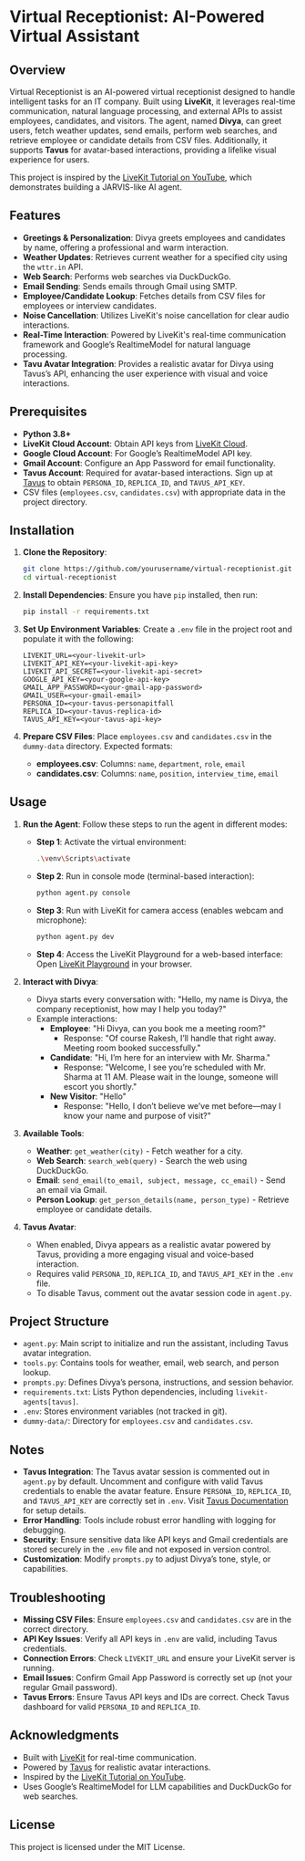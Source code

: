 # Virtual Receptionist: AI-Powered Virtual Assistant

## Overview
Virtual Receptionist is an AI-powered virtual receptionist designed to handle intelligent tasks for an IT company. Built using **LiveKit**, it leverages real-time communication, natural language processing, and external APIs to assist employees, candidates, and visitors. The agent, named **Divya**, can greet users, fetch weather updates, send emails, perform web searches, and retrieve employee or candidate details from CSV files. Additionally, it supports **Tavus** for avatar-based interactions, providing a lifelike visual experience for users.

This project is inspired by the [LiveKit Tutorial on YouTube](https://youtu.be/An4NwL8QSQ4?si=1pLISaiUBGafE8XJ), which demonstrates building a JARVIS-like AI agent.

## Features
- **Greetings & Personalization**: Divya greets employees and candidates by name, offering a professional and warm interaction.
- **Weather Updates**: Retrieves current weather for a specified city using the `wttr.in` API.
- **Web Search**: Performs web searches via DuckDuckGo.
- **Email Sending**: Sends emails through Gmail using SMTP.
- **Employee/Candidate Lookup**: Fetches details from CSV files for employees or interview candidates.
- **Noise Cancellation**: Utilizes LiveKit's noise cancellation for clear audio interactions.
- **Real-Time Interaction**: Powered by LiveKit's real-time communication framework and Google’s RealtimeModel for natural language processing.
- **Tavu Avatar Integration**: Provides a realistic avatar for Divya using Tavus’s API, enhancing the user experience with visual and voice interactions.

## Prerequisites
- **Python 3.8+**
- **LiveKit Cloud Account**: Obtain API keys from [LiveKit Cloud](https://livekit.io/).
- **Google Cloud Account**: For Google’s RealtimeModel API key.
- **Gmail Account**: Configure an App Password for email functionality.
- **Tavus Account**: Required for avatar-based interactions. Sign up at [Tavus](https://www.tavus.io/) to obtain `PERSONA_ID`, `REPLICA_ID`, and `TAVUS_API_KEY`.
- CSV files (`employees.csv`, `candidates.csv`) with appropriate data in the project directory.

## Installation
1. **Clone the Repository**:
   ```bash
   git clone https://github.com/yourusername/virtual-receptionist.git
   cd virtual-receptionist
   ```

2. **Install Dependencies**:
   Ensure you have `pip` installed, then run:
   ```bash
   pip install -r requirements.txt
   ```

3. **Set Up Environment Variables**:
   Create a `.env` file in the project root and populate it with the following:
   ```plaintext
   LIVEKIT_URL=<your-livekit-url>
   LIVEKIT_API_KEY=<your-livekit-api-key>
   LIVEKIT_API_SECRET=<your-livekit-api-secret>
   GOOGLE_API_KEY=<your-google-api-key>
   GMAIL_APP_PASSWORD=<your-gmail-app-password>
   GMAIL_USER=<your-gmail-email>
   PERSONA_ID=<your-tavus-personapitfall
   REPLICA_ID=<your-tavus-replica-id>
   TAVUS_API_KEY=<your-tavus-api-key>
   ```

4. **Prepare CSV Files**:
   Place `employees.csv` and `candidates.csv` in the `dummy-data` directory. Expected formats:
   - **employees.csv**: Columns: `name`, `department`, `role`, `email`
   - **candidates.csv**: Columns: `name`, `position`, `interview_time`, `email`

## Usage
1. **Run the Agent**:
   Follow these steps to run the agent in different modes:
   - **Step 1**: Activate the virtual environment:
     ```bash
     .\venv\Scripts\activate
     ```
   - **Step 2**: Run in console mode (terminal-based interaction):
     ```bash
     python agent.py console
     ```
   - **Step 3**: Run with LiveKit for camera access (enables webcam and microphone):
     ```bash
     python agent.py dev
     ```
   - **Step 4**: Access the LiveKit Playground for a web-based interface:
     Open [LiveKit Playground](https://agents-playground.livekit.io/#cam=1&mic=1&screen=1&video=1&audio=1&chat=1&theme_color=amber) in your browser.

2. **Interact with Divya**:
   - Divya starts every conversation with: "Hello, my name is Divya, the company receptionist, how may I help you today?"
   - Example interactions:
     - **Employee**: "Hi Divya, can you book me a meeting room?"
       - Response: "Of course Rakesh, I’ll handle that right away. Meeting room booked successfully."
     - **Candidate**: "Hi, I’m here for an interview with Mr. Sharma."
       - Response: "Welcome, I see you’re scheduled with Mr. Sharma at 11 AM. Please wait in the lounge, someone will escort you shortly."
     - **New Visitor**: "Hello"
       - Response: "Hello, I don’t believe we’ve met before—may I know your name and purpose of visit?"

3. **Available Tools**:
   - **Weather**: `get_weather(city)` - Fetch weather for a city.
   - **Web Search**: `search_web(query)` - Search the web using DuckDuckGo.
   - **Email**: `send_email(to_email, subject, message, cc_email)` - Send an email via Gmail.
   - **Person Lookup**: `get_person_details(name, person_type)` - Retrieve employee or candidate details.

4. **Tavus Avatar**:
   - When enabled, Divya appears as a realistic avatar powered by Tavus, providing a more engaging visual and voice-based interaction.
   - Requires valid `PERSONA_ID`, `REPLICA_ID`, and `TAVUS_API_KEY` in the `.env` file.
   - To disable Tavus, comment out the avatar session code in `agent.py`.

## Project Structure
- `agent.py`: Main script to initialize and run the assistant, including Tavus avatar integration.
- `tools.py`: Contains tools for weather, email, web search, and person lookup.
- `prompts.py`: Defines Divya’s persona, instructions, and session behavior.
- `requirements.txt`: Lists Python dependencies, including `livekit-agents[tavus]`.
- `.env`: Stores environment variables (not tracked in git).
- `dummy-data/`: Directory for `employees.csv` and `candidates.csv`.

## Notes
- **Tavus Integration**: The Tavus avatar session is commented out in `agent.py` by default. Uncomment and configure with valid Tavus credentials to enable the avatar feature. Ensure `PERSONA_ID`, `REPLICA_ID`, and `TAVUS_API_KEY` are correctly set in `.env`. Visit [Tavus Documentation](https://docs.tavus.io/) for setup details.
- **Error Handling**: Tools include robust error handling with logging for debugging.
- **Security**: Ensure sensitive data like API keys and Gmail credentials are stored securely in the `.env` file and not exposed in version control.
- **Customization**: Modify `prompts.py` to adjust Divya’s tone, style, or capabilities.

## Troubleshooting
- **Missing CSV Files**: Ensure `employees.csv` and `candidates.csv` are in the correct directory.
- **API Key Issues**: Verify all API keys in `.env` are valid, including Tavus credentials.
- **Connection Errors**: Check `LIVEKIT_URL` and ensure your LiveKit server is running.
- **Email Issues**: Confirm Gmail App Password is correctly set up (not your regular Gmail password).
- **Tavus Errors**: Ensure Tavus API keys and IDs are correct. Check Tavus dashboard for valid `PERSONA_ID` and `REPLICA_ID`.

## Acknowledgments
- Built with [LiveKit](https://livekit.io/) for real-time communication.
- Powered by [Tavus](https://www.tavus.io/) for realistic avatar interactions.
- Inspired by the [LiveKit Tutorial on YouTube](https://youtu.be/An4NwL8QSQ4?si=1pLISaiUBGafE8XJ).
- Uses Google’s RealtimeModel for LLM capabilities and DuckDuckGo for web searches.

## License
This project is licensed under the MIT License.